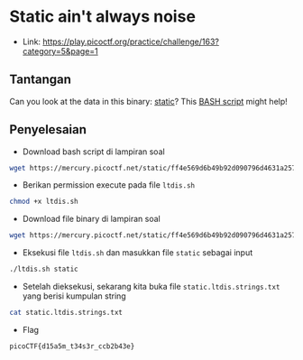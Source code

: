 # Static ain't always noise
- Link: https://play.picoctf.org/practice/challenge/163?category=5&page=1

## Tantangan
Can you look at the data in this binary: [static](https://mercury.picoctf.net/static/ff4e569d6b49b92d090796d4631a2577/static)? This [BASH script](https://mercury.picoctf.net/static/ff4e569d6b49b92d090796d4631a2577/ltdis.sh) might help!

## Penyelesaian
- Download bash script di lampiran soal
```sh
wget https://mercury.picoctf.net/static/ff4e569d6b49b92d090796d4631a2577/ltdis.sh
```

- Berikan permission execute pada file `ltdis.sh`
```sh
chmod +x ltdis.sh
```

- Download file binary di lampiran soal
```sh
wget https://mercury.picoctf.net/static/ff4e569d6b49b92d090796d4631a2577/static
```

- Eksekusi file `ltdis.sh` dan masukkan file `static` sebagai input
```sh
./ltdis.sh static
```

- Setelah dieksekusi, sekarang kita buka file `static.ltdis.strings.txt` yang berisi kumpulan string
```sh
cat static.ltdis.strings.txt
```

- Flag
```sh
picoCTF{d15a5m_t34s3r_ccb2b43e}
```